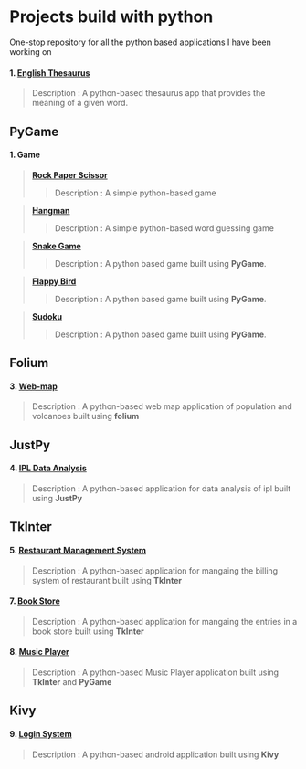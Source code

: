 # Projects build with python

One-stop repository for all the python based applications I have been working on

#### 1. [English Thesaurus](https://github.com/Subathra19/theasurus)
> Description : A python-based thesaurus app that provides the meaning of a given word. 

## PyGame

#### 1. Game
> **[Rock Paper Scissor](https://github.com/Subathra19/rock_paper_scissor)**
  >> Description : A simple python-based game  

> **[Hangman](https://github.com/Subathra19/hangman)**
  >> Description : A simple python-based word guessing game  

>  **[Snake Game](https://github.com/Subathra19/snakegame)**
  >> Description : A python based game built using **PyGame**.

>  **[Flappy Bird](https://github.com/Subathra19/flappybird)**
  >> Description : A python based game built using **PyGame**.

>  **[Sudoku](https://github.com/Subathra19/py_sudoku)**
  >> Description : A python based game built using **PyGame**.

## Folium

#### 3. [Web-map](https://github.com/Subathra19/webmap)
> Description : A python-based web map application of population and volcanoes built using **folium**

## JustPy

#### 4. [IPL Data Analysis](https://github.com/Subathra19/ipl)
> Description : A python-based application for data analysis of ipl built using **JustPy**

## TkInter

#### 5. [Restaurant Management System](https://github.com/Subathra19/restaurant-management-system)
> Description : A python-based application for mangaing the billing system of restaurant built using **TkInter**

#### 7. [Book Store](https://github.com/Subathra19/book-store)
> Description : A python-based application for mangaing the entries in a book store built using **TkInter**

#### 8. [Music Player](https://github.com/Subathra19/music-player)
> Description : A python-based Music Player application built using **TkInter** and **PyGame**

## Kivy

#### 9. [Login System](https://github.com/Subathra19/login-system)
> Description : A python-based  android application built using **Kivy**


